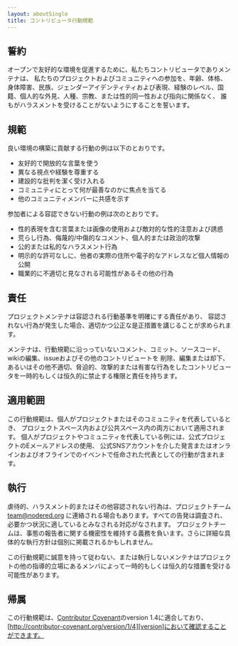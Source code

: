 ```yaml
---
layout: aboutSingle
title: コントリビュータ行動規範
---
```


## 誓約

オープンで友好的な環境を促進するために、私たちコントリビュータでありメンテナは、
私たちのプロジェクトおよびコミュニティへの参加を、年齢、体格、身体障害、民族、ジェンダーアイデンティティおよび表現、経験のレベル、国籍、個人的な外見、人種、宗教、または性的同一性および指向に関係なく、
誰もがハラスメントを受けることがないようにすることを誓います。

## 規範

良い環境の構築に貢献する行動の例は以下のとおりです。

* 友好的で開放的な言葉を使う
* 異なる視点や経験を尊重する
* 建設的な批判を潔く受け入れる
* コミュニティにとって何が最善なのかに焦点を当てる
* 他のコミュニティメンバーに共感を示す

参加者による容認できない行動の例は次のとおりです。

* 性的表現を含む言葉または画像の使用および敵対的な性的注意および誘惑
* 荒らし行為、侮蔑的/中傷的なコメント、個人的または政治的攻撃
* 公的または私的なハラスメント行為
* 明示的な許可なしに、他者の実際の住所や電子的なアドレスなど個人情報の公開
* 職業的に不適切と見なされる可能性があるその他の行為

## 責任

プロジェクトメンテナは容認される行動基準を明確にする責任があり、
容認されない行為が発生した場合、適切かつ公正な是正措置を講じることが求められます。

メンテナは、行動規範に沿っっていないコメント、コミット、ソースコード、wikiの編集、issueおよびその他のコントリビュートを
削除、編集または却下、あるいはその他不適切、脅迫的、攻撃的または有害な行為をしたコントリビュータを一時的もしくは恒久的に禁止する権限と責任を持ちます。

## 適用範囲

この行動規範は、個人がプロジェクトまたはそのコミュニティを代表しているとき、
プロジェクトスペース内および公共スペース内の両方において適用されます。
個人がプロジェクトやコミュニティを代表している例には、公式プロジェクトのEメールアドレスの使用、
公式SNSアカウントを介した発言またはオンラインおよびオフラインでのイベントで任命された代表としての行動が含まれます。

## 執行

虐待的、ハラスメント的またはその他容認されない行為は、プロジェクトチーム[team@nodered.org](mailto:team@nodered.org)
に連絡される場合もあります。すべての告発は調査され、必要かつ状況に適しているとみなされる対応がなされます。
プロジェクトチームは、事態の報告者に関する機密性を維持する義務を負います。さらに詳細な具体的な執行方針は個別に掲載されるかもしれません。

この行動規範に誠意を持って従わない、または執行しないメンテナはプロジェクトの他の指導的立場にあるメンバによって一時的もしくは恒久的な措置を受ける可能性があります。

## 帰属

この行動規範は、[Contributor Covenant][homepage]のversion 1.4に適合しており、
[http://contributor-covenant.org/version/1/4][version]において確認することができます。

[homepage]: http://contributor-covenant.org
[version]: http://contributor-covenant.org/version/1/4/
